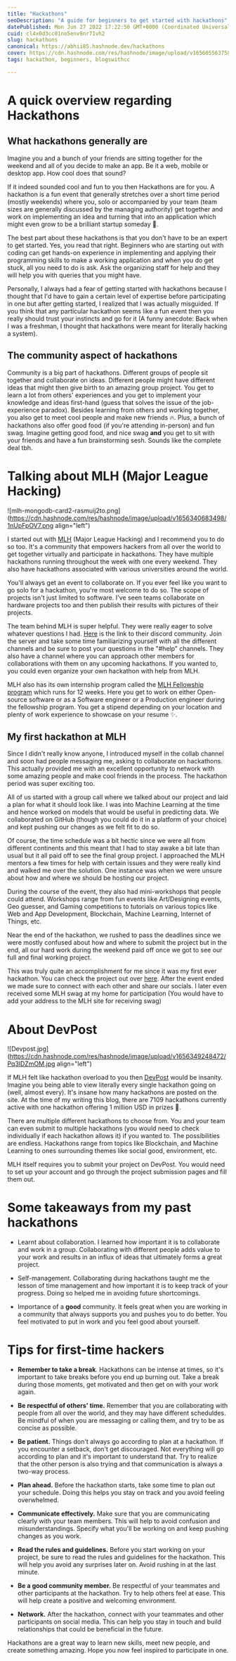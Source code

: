 ```yaml
---
title: "Hackathons"
seoDescription: "A guide for beginners to get started with hackathons"
datePublished: Mon Jun 27 2022 17:22:50 GMT+0000 (Coordinated Universal Time)
cuid: cl4x0d3cc01no5env8nr71vh2
slug: hackathons
canonical: https://abhii85.hashnode.dev/hackathons
cover: https://cdn.hashnode.com/res/hashnode/image/upload/v1656055637586/Lqksu1OCf.jpg
tags: hackathon, beginners, blogswithcc

---
```


# A quick overview regarding Hackathons

## What hackathons generally are

Imagine you and a bunch of your friends are sitting together for the weekend and all of you decide to make an app. Be it a web, mobile or desktop app. How cool does that sound?

If it indeed sounded cool and fun to you then Hackathons are for you. A hackathon is a fun event that generally stretches over a short time period (mostly weekends) where you, solo or accompanied by your team (team sizes are generally discussed by the managing authority) get together and work on implementing an idea and turning that into an application which might even grow to be a brilliant startup someday 🤩.

The best part about these hackathons is that you don't have to be an expert to get started. Yes, you read that right. Beginners who are starting out with coding can get hands-on experience in implementing and applying their programming skills to make a working application and when you do get stuck, all you need to do is ask. Ask the organizing staff for help and they will help you with queries that you might have.

Personally, I always had a fear of getting started with hackathons because I thought that I'd have to gain a certain level of expertise before participating in one but after getting started, I realized that I was actually misguided. If you think that any particular hackathon seems like a fun event then you really should trust your instincts and go for it (A funny anecdote: Back when I was a freshman, I thought that hackathons were meant for literally hacking a system).

## The community aspect of hackathons

Community is a big part of hackathons. Different groups of people sit together and collaborate on ideas. Different people might have different ideas that might then give birth to an amazing group project. You get to learn a lot from others' experiences and you get to implement your knowledge and ideas first-hand (guess that solves the issue of the job-experience paradox). Besides learning from others and working together, you also get to meet cool people and make new friends 🔥. Plus, a bunch of hackathons also offer good food (if you're attending in-person) and fun swag. Imagine getting good food, and nice swag **and** you get to sit with your friends and have a fun brainstorming sesh. Sounds like the complete deal tbh.

# Talking about MLH (Major League Hacking)

![mlh-mongodb-card2-rasmuij2to.png](https://cdn.hashnode.com/res/hashnode/image/upload/v1656340683498/1nUpFpOV7.png align="left")

I started out with [MLH](https://mlh.io/) (Major League Hacking) and I recommend you to do so too. It's a community that empowers hackers from all over the world to get together virtually and participate in hackathons. They have multiple hackathons running throughout the week with one every weekend. They also have hackathons associated with various universities around the world.

You'll always get an event to collaborate on. If you ever feel like you want to go solo for a hackathon, you're most welcome to do so. The scope of projects isn't just limited to software. I've seen teams collaborate on hardware projects too and then publish their results with pictures of their projects.

The team behind MLH is super helpful. They were really eager to solve whatever questions I had. [Here](https://discord.gg/xCmYkvhmhM) is the link to their discord community. Join the server and take some time familiarizing yourself with all the different channels and be sure to post your questions in the "#help" channels. They also have a channel where you can approach other members for collaborations with them on any upcoming hackathons. If you wanted to, you could even organize your own hackathon with help from MLH.

MLH also has its own internship program called the [MLH Fellowship program](https://fellowship.mlh.io/) which runs for 12 weeks. Here you get to work on either Open-source software or as a Software engineer or a Production engineer during the fellowship program. You get a stipend depending on your location and plenty of work experience to showcase on your resume ✨.

## My first hackathon at MLH

Since I didn't really know anyone, I introduced myself in the collab channel and soon had people messaging me, asking to collaborate on hackathons. This actually provided me with an excellent opportunity to network with some amazing people and make cool friends in the process. The hackathon period was super exciting too.

All of us started with a group call where we talked about our project and laid a plan for what it should look like. I was into Machine Learning at the time and hence worked on models that would be useful in predicting data. We collaborated on GitHub (though you could do it in a platform of your choice) and kept pushing our changes as we felt fit to do so.

Of course, the time schedule was a bit hectic since we were all from different continents and this meant that I had to stay awake a bit late than usual but it all paid off to see the final group project. I approached the MLH mentors a few times for help with certain issues and they were really kind and walked me over the solution. One instance was when we were unsure about how and where we should be hosting our project.

During the course of the event, they also had mini-workshops that people could attend. Workshops range from fun events like Art/Designing events, Geo guesser, and Gaming competitions to tutorials on various topics like Web and App Development, Blockchain, Machine Learning, Internet of Things, etc.

Near the end of the hackathon, we rushed to pass the deadlines since we were mostly confused about how and where to submit the project but in the end, all our hard work during the weekend paid off once we got to see our full and final working project.

This was truly quite an accomplishment for me since it was my first ever hackathon. You can check the project out over [here](https://devpost.com/software/restup). After the event ended we made sure to connect with each other and share our socials. I later even received some MLH swag at my home for participation (You would have to add your address to the MLH site for receiving swag)

# About DevPost

![Devpost.jpg](https://cdn.hashnode.com/res/hashnode/image/upload/v1656349248472/Pq3lDZmOM.jpg align="left")

If MLH felt like hackathon overload to you then [DevPost](https://devpost.com/) would be insanity. Imagine you being able to view literally every single hackathon going on (well, almost every). It's insane how many hackathons are posted on the site. At the time of my writing this blog, there are 7109 hackathons currently active with one hackathon offering 1 million USD in prizes 🤯.

There are multiple different hackathons to choose from. You and your team can even submit to multiple hackathons (you would need to check individually if each hackathon allows it) if you wanted to. The possibilities are endless. Hackathons range from topics like Blockchain, and Machine Learning to ones surrounding themes like social good, environment, etc.

MLH itself requires you to submit your project on DevPost. You would need to set up your account and go through the project submission pages and fill them out.

# Some takeaways from my past hackathons

* Learnt about collaboration. I learned how important it is to collaborate and work in a group. Collaborating with different people adds value to your work and results in an influx of ideas that ultimately forms a great project.
    
* Self-management. Collaborating during hackathons taught me the lesson of time management and how important it is to keep track of your progress. Doing so helped me in avoiding future shortcomings.
    
* Importance of a **good** community. It feels great when you are working in a community that always supports you and pushes you to do better. You feel motivated to put in work and you feel good about yourself.
    

# Tips for first-time hackers

* **Remember to take a break**. Hackathons can be intense at times, so it's important to take breaks before you end up burning out. Take a break during those moments, get motivated and then get on with your work again.
    
* **Be respectful of others' time.** Remember that you are collaborating with people from all over the world, and they may have different scheduldes. Be mindful of when you are messaging or calling them, and try to be as concise as possible.
    
* **Be patient.** Things don't always go according to plan at a hackathon. If you encounter a setback, don't get discouraged. Not everything will go according to plan and it's important to understand that. Try to realize that the other person is also trying and that communication is always a two-way process.
    
* **Plan ahead.** Before the hackathon starts, take some time to plan out your schedule. Doing this helps you stay on track and you avoid feeling overwhelmed.
    
* **Communicate effectively.** Make sure that you are communicating clearly with your team members. This will help to avoid confusion and misunderstandings. Specify what you'll be working on and keep pushing changes as you work.
    
* **Read the rules and guidelines.** Before you start working on your project, be sure to read the rules and guidelines for the hackathon. This will help you avoid any surprises later on. Avoid rushing in at the last minute.
    
* **Be a good community member.** Be respectful of your teammates and other participants at the hackathon. Try to help others feel at ease. This will help create a positive and welcoming environment.
    

* **Network.** After the hackathon, connect with your teammates and other participants on social media. This can help you stay in touch and build relationships that could be beneficial in the future.
    

Hackathons are a great way to learn new skills, meet new people, and create something amazing. Hope you now feel inspired to participate in one.